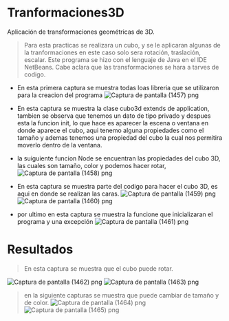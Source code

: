 # Tranformaciones3D
 Aplicación de transformaciones geométricas de 3D.
 >Para esta practicas se realizara un cubo, y se le aplicaran algunas de la tranformaciones en este caso solo sera rotación, traslación, escalar.
 >Este programa se hizo con el lenguaje de Java en el IDE NetBeans.
 >Cabe aclara que las transformaciones se hara a tarves de codigo.

 * En esta primera captura se muestra todas loas libreria que se utilizaron para la creacion del programa
![Captura de pantalla (1457) png](https://user-images.githubusercontent.com/71051834/143995020-4c3913f3-43a9-42fc-a0e5-aec2abad32ad.jpg)

* En esta captura se muestra la clase cubo3d extends de application, tambien se observa que tenemos un dato de tipo privado y despues esta la funcion init, lo que hace es aparecer  la escena o ventana en donde aparece el cubo, aqui tenemo alguna propiedades como el tamaño y ademas tenemos una propiedad del cubo la cual nos permitira moverlo dentro de la ventana.
* la suiguiente funcion Node se encuentran las propiedades del cubo 3D, las cuales son tamaño, color y podemos hacer rotar,
![Captura de pantalla (1458) png](https://user-images.githubusercontent.com/71051834/143995038-4f63e38c-549d-46ba-868a-20fdf246710a.jpg)

* En esta captura se muestra parte del codigo para hacer el cubo 3D, es aqui en donde se realizan las caras.
![Captura de pantalla (1459) png](https://user-images.githubusercontent.com/71051834/143995058-0f230a5f-aa75-492f-8d30-733c8f728fb2.jpg)
![Captura de pantalla (1460) png](https://user-images.githubusercontent.com/71051834/143995177-b4bcdc81-541f-4b5d-ae13-d04825d51c20.jpg)

* por ultimo en esta captura se muestra la funcione que inicializaran el programa y una excepción
![Captura de pantalla (1461) png](https://user-images.githubusercontent.com/71051834/143995188-f317184c-6d23-42aa-b72d-6b2d41a1c01e.jpg)


# Resultados

> En esta captura se muestra que el cubo puede rotar.

![Captura de pantalla (1462) png](https://user-images.githubusercontent.com/71051834/143995890-24576a35-7c0f-4bd8-b61e-fab9f3af59a8.jpg)
![Captura de pantalla (1463) png](https://user-images.githubusercontent.com/71051834/143995891-084f6b20-b228-4e25-a41e-ad5080cbf311.jpg)

> en la siguiente capturas se muestra que puede cambiar de tamaño y de color.
![Captura de pantalla (1464) png](https://user-images.githubusercontent.com/71051834/143995902-a1a31623-a17d-48d2-97a2-5354ab8265b1.jpg)
![Captura de pantalla (1465) png](https://user-images.githubusercontent.com/71051834/143995935-f7d13e7d-2695-4193-86dc-2c5ffacd4823.jpg)
